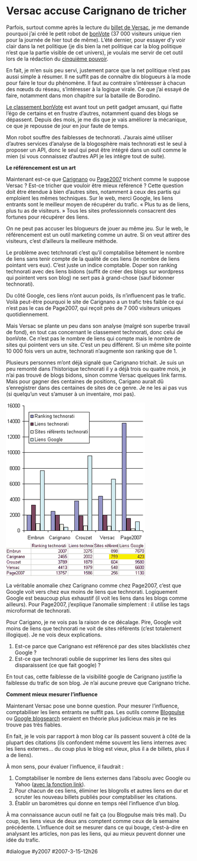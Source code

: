 # Versac accuse Carignano de tricher

Parfois, surtout comme après la lecture du [billet de Versac](http://vanb.typepad.com/versac/2007/03/technorati_faci.html), je me demande pourquoi j’ai créé le petit robot de [bonVote](http://www.bonvote.com) (37 000 visiteurs unique rien pour la journée de hier tout de même). L’été dernier, pour essayer d’y voir clair dans la net politique (je dis bien la net politique car la blog politique n’est que la partie visible de cet univers), je voulais me servir de cet outil lors de la rédaction du [cinquième pouvoir](../../page/le-cinquieme-pouvoir).

En fait, je m’en suis peu servi, justement parce que la net politique n’est pas aussi simple à résumer. Il ne suffit pas de connaître dix blogueurs à la mode pour faire le tour du phénomène. Il faut au contraire s’intéresser à chacun des nœuds du réseau, s’intéresser à la logique virale. Ce que j’ai essayé de faire, notamment dans mon chapitre sur la bataille de Borodino.

[Le classement bonVote](http://www.bonvote.com/topvote.php) est avant tout un petit gadget amusant, qui flatte l’égo de certains et en frustre d’autres, notamment quand des blogs se dépassent. Depuis des mois, je me dis que je vais améliorer la mécanique, ce que je repousse de jour en jour faute de temps.

Mon robot souffre des faiblesses de technorati. J’aurais aimé utiliser d’autres services d’analyse de la blogosphère mais technorati est le seul à proposer un API, donc le seul qui peut être intégré dans un outil comme le mien (si vous connaissez d’autres API je les intègre tout de suite).

**Le référencement est un art**

Maintenant est-ce que [Carignano](http://carignano.blog.20minutes.fr/) ou [Page2007](http://www.page2007.com/) trichent comme le suppose Versac ? Est-ce tricher que vouloir être mieux référencé ? Cette question doit être étendue à bien d’autres sites, notamment à ceux des partis qui emploient les mêmes techniques. Sur le web, merci Google, les liens entrants sont le meilleur moyen de récupérer du trafic. « Plus tu as de liens, plus tu as de visiteurs. » Tous les sites professionnels consacrent des fortunes pour récupérer des liens.

On ne peut pas accuser les blogueurs de jouer au même jeu. Sur le web, le référencement est un outil marketing comme un autre. Si on veut attirer des visiteurs, c’est d’ailleurs la meilleure méthode.

Le problème avec tetchnorati c’est qu’il comptabilise bêtement le nombre de liens sans tenir compte de la qualité de ces liens (le nombre de liens pointant vers eux). C’est juste un indice comptable. Doper son ranking technorati avec des liens bidons (suffit de créer des blogs sur wordpress qui pointent vers son blog) ne sert pas à grand-chose (sauf bidonner technorati).

Du côté Google, ces liens n’ont aucun poids, ils n’influencent pas le trafic. Voilà peut-être pourquoi le site de Carignano a un trafic très faible ce qui n’est pas le cas de Page2007, qui reçoit près de 7 000 visiteurs uniques quotidiennement.

Mais Versac se plante un peu dans son analyse (malgré son superbe travail de fond), en tout cas concernant le classement technorati, donc celui de bonVote. Ce n’est pas le nombre de liens qui compte mais le nombre de sites qui pointent vers un site. C’est un peu différent. Si un même site pointe 10 000 fois vers un autre, technorati n’augmente son ranking que de 1.

Plusieurs personnes m’ont déjà signalé que Carignano trichait. Je suis un peu remonté dans l’historique technorati il y a déjà trois ou quatre mois, je n’ai pas trouvé de blogs bidons, sinon comme Versac quelques link farms. Mais pour gagner des centaines de positions, Carigano aurait dû s’enregistrer dans des centaines de sites de ce genre. Je ne les ai pas vus (si quelqu’un veut s’amuser à un inventaire, moi pas).

![](_i/200703versac1.gif) 

La véritable anomalie chez Carignano comme chez Page2007, c’est que Google voit vers chez eux moins de liens que technorati. Logiquement Google est beaucoup plus exhaustif (il voit les liens dans les blogs comme ailleurs). Pour Page2007, j’explique l’anomalie simplement : il utilise les tags microformat de technorati.

Pour Carigano, je ne vois pas la raison de ce décalage. Pire, Google voit moins de liens que technorati ne voit de sites référents (c’est totalement illogique). Je ne vois deux explications.

1. Est-ce parce que Carignano est référencé par des sites blacklistés chez Google ?
2. Est-ce que technorati oublie de supprimer les liens des sites qui disparaissent (ce que fait google) ?

En tout cas, cette faiblesse de la visibilité google de Carignano justifie la faiblesse du trafic de son blog. Je n’ai aucune preuve que Carignano triche.

**Comment mieux mesurer l’influence**

Maintenant Versac pose une bonne question. Pour mesurer l’influence, comptabiliser les liens entrants ne suffit pas. Les outils comme [Blogpulse](http://www.blogpulse.com) ou [Google blogsearch](http://blogsearch.google.com) seraient en théorie plus judicieux mais je ne les trouve pas très fiables.

En fait, je le vois par rapport à mon blog car ils passent souvent à côté de la plupart des citations (ils confondent même souvent les liens internes avec les liens externes… du coup plus le blog est vieux, plus il a de billets, plus il a de liens).

À mon sens, pour évaluer l’influence, il faudrait :

1. Comptabiliser le nombre de liens externes dans l’absolu avec Google ou Yahoo ([avec la fonction link](http://www.google.fr/search?hl=fr&q=link%3Ahttp%3A%2F%2Fblog.tcrouzet.com&btnG=Rechercher&meta=)).
2. Pour chacun de ces liens, éliminer les blogrolls et autres liens en dur et scruter les nouveau billets publiés pour comptabiliser les citations.
3. Établir un baromètres qui donne en temps réel l’influence d’un blog.

À ma connaissance aucun outil ne fait ça (ou Blogpulse mais très mal). Du coup, les liens vieux de deux ans comptent comme ceux de la semaine précédente. L’influence doit se mesurer dans ce qui bouge, c’est-à-dire en analysant les articles, non pas les liens, qui au mieux peuvent donner une idée du trafic.

#dialogue #y2007 #2007-3-15-12h26
